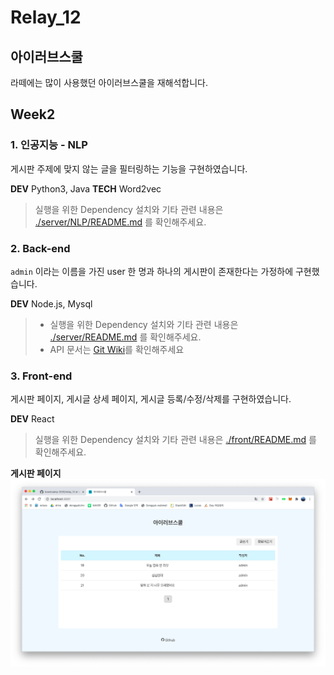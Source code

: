 # Relay_12 

## 아이러브스쿨
라떼에는 많이 사용했던 아이러브스쿨을 재해석합니다.

## Week2

### 1. 인공지능 - NLP
게시판 주제에 맞지 않는 글을 필터링하는 기능을 구현하였습니다.

**DEV** Python3, Java
**TECH** Word2vec

> 실행을 위한 Dependency 설치와 기타 관련 내용은 [./server/NLP/README.md](./server/NLP/README.md) 를 확인해주세요.

### 2. Back-end

`admin` 이라는 이름을 가진 user 한 명과 하나의 게시판이 존재한다는 가정하에 구현했습니다.

**DEV** Node.js, Mysql

> * 실행을 위한 Dependency 설치와 기타 관련 내용은 [./server/README.md](./server/README.md) 를 확인해주세요.
> * API 문서는 [Git Wiki]((https://github.com/boostcamp-2020/relay_12/wiki))를 확인해주세요

### 3. Front-end

게시판 페이지, 게시글 상세 페이지, 게시글 등록/수정/삭제를 구현하였습니다.

**DEV** React

> 실행을 위한 Dependency 설치와 기타 관련 내용은 [./front/README.md](./front/README.md) 를 확인해주세요.

**게시판 페이지**
![게시판 페이지](./image/main.png)